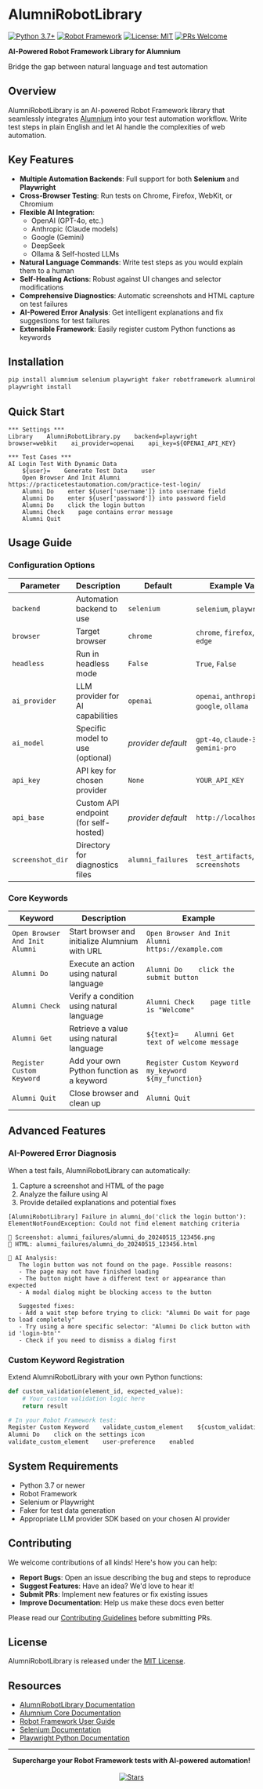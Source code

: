 # AlumniRobotLibrary

[![Python 3.7+](https://img.shields.io/badge/Python-3.7+-blue.svg)](https://www.python.org/downloads/)
[![Robot Framework](https://img.shields.io/badge/Robot%20Framework-Latest-green.svg)](https://robotframework.org/)
[![License: MIT](https://img.shields.io/badge/License-MIT-yellow.svg)](https://opensource.org/licenses/MIT)
[![PRs Welcome](https://img.shields.io/badge/PRs-welcome-brightgreen.svg)](https://github.com/alumnium-hq/alumnirobotlibrary/pulls)

**AI-Powered Robot Framework Library for Alumnium**

Bridge the gap between natural language and test automation

## Overview

AlumniRobotLibrary is an AI-powered Robot Framework library that seamlessly integrates [Alumnium](https://github.com/alumnium-hq/alumnium) into your test automation workflow. Write test steps in plain English and let AI handle the complexities of web automation.

## Key Features

- **Multiple Automation Backends**: Full support for both **Selenium** and **Playwright**
- **Cross-Browser Testing**: Run tests on Chrome, Firefox, WebKit, or Chromium
- **Flexible AI Integration**: 
  - OpenAI (GPT-4o, etc.)
  - Anthropic (Claude models)
  - Google (Gemini)
  - DeepSeek
  - Ollama & Self-hosted LLMs
- **Natural Language Commands**: Write test steps as you would explain them to a human
- **Self-Healing Actions**: Robust against UI changes and selector modifications
- **Comprehensive Diagnostics**: Automatic screenshots and HTML capture on test failures
- **AI-Powered Error Analysis**: Get intelligent explanations and fix suggestions for test failures
- **Extensible Framework**: Easily register custom Python functions as keywords

## Installation

```bash
pip install alumnium selenium playwright faker robotframework alumnirobotlibrary
playwright install
```

## Quick Start

```robotframework
*** Settings ***
Library    AlumniRobotLibrary.py    backend=playwright    browser=webkit    ai_provider=openai    api_key=${OPENAI_API_KEY}

*** Test Cases ***
AI Login Test With Dynamic Data
    ${user}=    Generate Test Data    user
    Open Browser And Init Alumni    https://practicetestautomation.com/practice-test-login/
    Alumni Do    enter ${user['username']} into username field
    Alumni Do    enter ${user['password']} into password field
    Alumni Do    click the login button
    Alumni Check    page contains error message
    Alumni Quit
```

## Usage Guide

### Configuration Options

| Parameter       | Description                           | Default       | Example Values                         |
|-----------------|---------------------------------------|---------------|----------------------------------------|
| `backend`       | Automation backend to use             | `selenium`    | `selenium`, `playwright`               |
| `browser`       | Target browser                        | `chrome`      | `chrome`, `firefox`, `webkit`, `edge`  |
| `headless`      | Run in headless mode                  | `False`       | `True`, `False`                        |
| `ai_provider`   | LLM provider for AI capabilities      | `openai`      | `openai`, `anthropic`, `google`, `ollama` |
| `ai_model`      | Specific model to use (optional)      | *provider default* | `gpt-4o`, `claude-3-haiku`, `gemini-pro` |
| `api_key`       | API key for chosen provider           | `None`        | `YOUR_API_KEY`                         |
| `api_base`      | Custom API endpoint (for self-hosted) | *provider default* | `http://localhost:11434`              |
| `screenshot_dir`| Directory for diagnostics files       | `alumni_failures` | `test_artifacts`, `screenshots`        |

### Core Keywords

| Keyword                         | Description                                        | Example |
|---------------------------------|----------------------------------------------------|---------|
| `Open Browser And Init Alumni`  | Start browser and initialize Alumnium with URL     | `Open Browser And Init Alumni    https://example.com` |
| `Alumni Do`                     | Execute an action using natural language           | `Alumni Do    click the submit button` |
| `Alumni Check`                  | Verify a condition using natural language          | `Alumni Check    page title is "Welcome"` |
| `Alumni Get`                    | Retrieve a value using natural language            | `${text}=    Alumni Get    text of welcome message` |
| `Register Custom Keyword`       | Add your own Python function as a keyword          | `Register Custom Keyword    my_keyword    ${my_function}` |
| `Alumni Quit`                   | Close browser and clean up                         | `Alumni Quit` |

## Advanced Features

### AI-Powered Error Diagnosis

When a test fails, AlumniRobotLibrary can automatically:
1. Capture a screenshot and HTML of the page
2. Analyze the failure using AI
3. Provide detailed explanations and potential fixes

```
[AlumniRobotLibrary] Failure in alumni_do('click the login button'):
ElementNotFoundException: Could not find element matching criteria

📸 Screenshot: alumni_failures/alumni_do_20240515_123456.png
📄 HTML: alumni_failures/alumni_do_20240515_123456.html

🤖 AI Analysis:
   The login button was not found on the page. Possible reasons:
   - The page may not have finished loading
   - The button might have a different text or appearance than expected
   - A modal dialog might be blocking access to the button
   
   Suggested fixes:
   - Add a wait step before trying to click: "Alumni Do wait for page to load completely"
   - Try using a more specific selector: "Alumni Do click button with id 'login-btn'"
   - Check if you need to dismiss a dialog first
```

### Custom Keyword Registration

Extend AlumniRobotLibrary with your own Python functions:

```python
def custom_validation(element_id, expected_value):
    # Your custom validation logic here
    return result

# In your Robot Framework test:
Register Custom Keyword    validate_custom_element    ${custom_validation}
Alumni Do    click on the settings icon
validate_custom_element    user-preference    enabled
```

## System Requirements

- Python 3.7 or newer
- Robot Framework
- Selenium or Playwright
- Faker for test data generation
- Appropriate LLM provider SDK based on your chosen AI provider

## Contributing

We welcome contributions of all kinds! Here's how you can help:

- **Report Bugs**: Open an issue describing the bug and steps to reproduce
- **Suggest Features**: Have an idea? We'd love to hear it!
- **Submit PRs**: Implement new features or fix existing issues
- **Improve Documentation**: Help us make these docs even better

Please read our [Contributing Guidelines](CONTRIBUTING.md) before submitting PRs.

## License

AlumniRobotLibrary is released under the [MIT License](LICENSE).

## Resources

- [AlumniRobotLibrary Documentation](https://alumnium.ai/docs/robot-framework/)
- [Alumnium Core Documentation](https://alumnium.ai/docs/)
- [Robot Framework User Guide](https://robotframework.org/robotframework/latest/RobotFrameworkUserGuide.html)
- [Selenium Documentation](https://www.selenium.dev/documentation/)
- [Playwright Python Documentation](https://playwright.dev/python/)

---

<div align="center">
  <strong>Supercharge your Robot Framework tests with AI-powered automation!</strong>
  <br>
  <br>
  <a href="https://github.com/alumnium-hq/alumnirobotlibrary/stargazers">
    <img src="https://img.shields.io/github/stars/alumnium-hq/alumnirobotlibrary?style=social" alt="Stars">
  </a>
</div>
